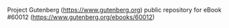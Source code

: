 Project Gutenberg (https://www.gutenberg.org) public repository for
eBook #60012 (https://www.gutenberg.org/ebooks/60012)
